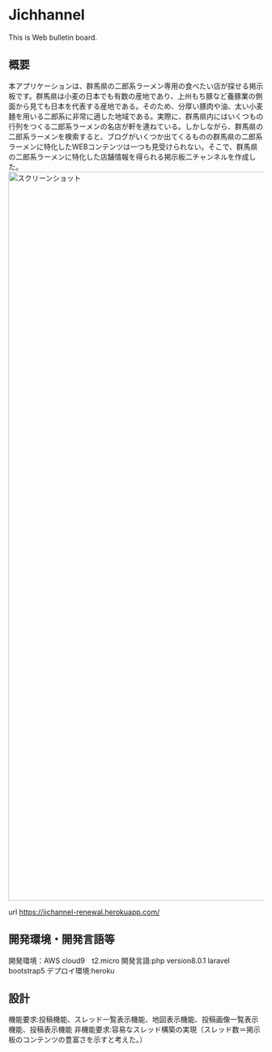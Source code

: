 # Jichhannel
This is Web bulletin board.
<h2>概要</h2>
本アプリケーションは、群馬県の二郎系ラーメン専用の食べたい店が探せる掲示板です。群馬県は小麦の日本でも有数の産地であり、上州もち豚など養豚業の側面から見ても日本を代表する産地である。そのため、分厚い豚肉や油、太い小麦麺を用いる二郎系に非常に適した地域である。実際に、群馬県内にはいくつもの行列をつくる二郎系ラーメンの名店が軒を連ねている。しかしながら、群馬県の二郎系ラーメンを検索すると、ブログがいくつか出てくるものの群馬県の二郎系ラーメンに特化したWEBコンテンツは一つも見受けられない。そこで、群馬県の二郎系ラーメンに特化した店舗情報を得られる掲示板二チャンネルを作成した。
<img width="1440" alt="スクリーンショット " src="https://user-images.githubusercontent.com/81619089/172819830-648d48c1-67c2-4f73-9185-505661cfb3fd.png">

url https://jichannel-renewal.herokuapp.com/

<h2>開発環境・開発言語等</h2>
開発環境：AWS cloud9　t2.micro
開発言語:php version8.0.1
        laravel
        bootstrap5
デプロイ環境:heroku

<h2>設計</h2>
機能要求:投稿機能、スレッド一覧表示機能、地図表示機能、投稿画像一覧表示機能、投稿表示機能
非機能要求:容易なスレッド構築の実現（スレッド数＝掲示板のコンテンツの豊富さを示すと考えた。）



